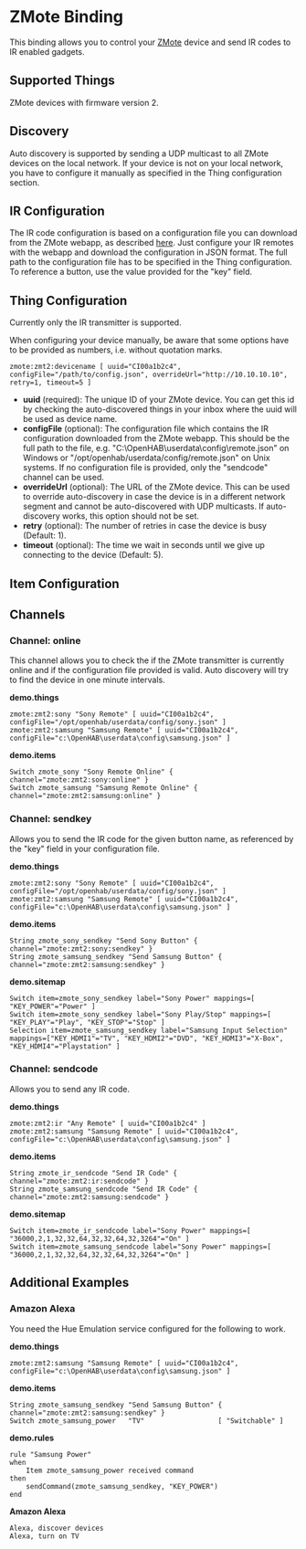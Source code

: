 # ZMote Binding

This binding allows you to control your [ZMote](http://www.zmote.io) device and send 
IR codes to IR enabled gadgets.

## Supported Things

ZMote devices with firmware version 2.

## Discovery

Auto discovery is supported by sending a UDP multicast to all ZMote devices on the 
local network. If your device is not on your local network, you have to configure it 
manually as specified in the Thing configuration section.

## IR Configuration

The IR code configuration is based on a configuration file you can download from
the ZMote webapp, as described [here](https://community.openhab.org/t/openhab-zmote-binding/14226/23).
Just configure your IR remotes with the webapp and download the configuration in JSON
format. The full path to the configuration file has to be specified in the Thing
configuration. To reference a button, use the value provided for the "key" field.

## Thing Configuration

Currently only the IR transmitter is supported. 

When configuring your device manually, be aware that some options have to be provided 
as numbers, i.e. without quotation marks.

```
zmote:zmt2:devicename [ uuid="CI00a1b2c4", configFile="/path/to/config.json", overrideUrl="http://10.10.10.10", retry=1, timeout=5 ]
```

- **uuid** (required): The unique ID of your ZMote device. You can get this id by checking 
  the auto-discovered things in your inbox where the uuid will be used as device name.
- **configFile** (optional): The configuration file which contains the IR configuration 
  downloaded from the ZMote webapp. This should be the full path to the file, e.g. 
  "C:\OpenHAB\userdata\config\remote.json" on Windows or "/opt/openhab/userdata/config/remote.json" 
  on Unix systems. If no configuration file is provided, only the "sendcode" channel can be used.
- **overrideUrl** (optional): The URL of the ZMote device. This can be used to override
  auto-discovery in case the device is in a different network segment and cannot be auto-discovered
  with UDP multicasts. If auto-discovery works, this option should not be set.
- **retry** (optional): The number of retries in case the device is busy (Default: 
  1).
- **timeout** (optional): The time we wait in seconds until we give up connecting to 
  the device (Default: 5).


## Item Configuration

## Channels

### Channel: online

This channel allows you to check the if the ZMote transmitter is currently online and 
if the configuration file provided is valid. Auto discovery will try to find the device 
in one minute intervals.

**demo.things**
```
zmote:zmt2:sony "Sony Remote" [ uuid="CI00a1b2c4", configFile="/opt/openhab/userdata/config/sony.json" ]
zmote:zmt2:samsung "Samsung Remote" [ uuid="CI00a1b2c4", configFile="c:\OpenHAB\userdata\config\samsung.json" ]
```

**demo.items**
```xtend
Switch zmote_sony "Sony Remote Online" { channel="zmote:zmt2:sony:online" }
Switch zmote_samsung "Samsung Remote Online" { channel="zmote:zmt2:samsung:online" }
```

### Channel: sendkey

Allows you to send the IR code for the given button name, as referenced by the "key" 
field in your configuration file.

**demo.things**
```
zmote:zmt2:sony "Sony Remote" [ uuid="CI00a1b2c4", configFile="/opt/openhab/userdata/config/sony.json" ]
zmote:zmt2:samsung "Samsung Remote" [ uuid="CI00a1b2c4", configFile="c:\OpenHAB\userdata\config\samsung.json" ]
```

**demo.items**
```xtend
String zmote_sony_sendkey "Send Sony Button" { channel="zmote:zmt2:sony:sendkey" }
String zmote_samsung_sendkey "Send Samsung Button" { channel="zmote:zmt2:samsung:sendkey" }
```

**demo.sitemap**
```xtend
Switch item=zmote_sony_sendkey label="Sony Power" mappings=[ "KEY_POWER"="Power" ]
Switch item=zmote_sony_sendkey label="Sony Play/Stop" mappings=[ "KEY_PLAY"="Play", "KEY_STOP"="Stop" ]
Selection item=zmote_samsung_sendkey label="Samsung Input Selection" mappings=["KEY_HDMI1"="TV", "KEY_HDMI2"="DVD", "KEY_HDMI3"="X-Box", "KEY_HDMI4"="Playstation" ]
```

### Channel: sendcode

Allows you to send any IR code.

**demo.things**
```
zmote:zmt2:ir "Any Remote" [ uuid="CI00a1b2c4" ]
zmote:zmt2:samsung "Samsung Remote" [ uuid="CI00a1b2c4", configFile="c:\OpenHAB\userdata\config\samsung.json" ]
```

**demo.items**
```xtend
String zmote_ir_sendcode "Send IR Code" { channel="zmote:zmt2:ir:sendcode" }
String zmote_samsung_sendcode "Send IR Code" { channel="zmote:zmt2:samsung:sendcode" }
```

**demo.sitemap**
```xtend
Switch item=zmote_ir_sendcode label="Sony Power" mappings=[ "36000,2,1,32,32,64,32,32,64,32,3264"="On" ]
Switch item=zmote_samsung_sendcode label="Sony Power" mappings=[ "36000,2,1,32,32,64,32,32,64,32,3264"="On" ]
```

## Additional Examples

### Amazon Alexa

You need the Hue Emulation service configured for the following to work.

**demo.things**
```
zmote:zmt2:samsung "Samsung Remote" [ uuid="CI00a1b2c4", configFile="c:\OpenHAB\userdata\config\samsung.json" ]
```

**demo.items**
```xtend
String zmote_samsung_sendkey "Send Samsung Button" { channel="zmote:zmt2:samsung:sendkey" }
Switch zmote_samsung_power   "TV"                  [ "Switchable" ]
```

**demo.rules**
```xtend
rule "Samsung Power"
when
    Item zmote_samsung_power received command
then
    sendCommand(zmote_samsung_sendkey, "KEY_POWER")
end
```

**Amazon Alexa**
```
Alexa, discover devices
Alexa, turn on TV
```
